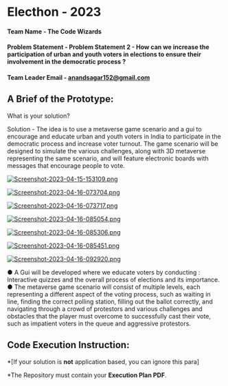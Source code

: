 # Electhon - 2023

#### Team Name - The Code Wizards

#### Problem Statement - Problem Statement 2  - How can we increase the participation of urban and youth voters in elections to ensure their involvement in the democratic process ?

#### Team Leader Email - anandsagar152@gmail.com

## A Brief of the Prototype:
  What is your solution?
  
  Solution - The idea is to use a metaverse game scenario and a gui to encourage and educate
urban and youth voters in India to participate in the democratic process and increase
voter turnout. The game scenario will be designed to simulate the various challenges,
along with 3D metaverse representing the same scenario, and will feature electronic
boards with messages that encourage people to vote.

[![Screenshot-2023-04-15-153109.png](https://i.postimg.cc/13txnzzC/Screenshot-2023-04-15-153109.png)](https://postimg.cc/QHRYvh11)

[![Screenshot-2023-04-16-073704.png](https://i.postimg.cc/VNCVn0PR/Screenshot-2023-04-16-073704.png)](https://postimg.cc/jWRcr55w)

[![Screenshot-2023-04-16-073717.png](https://i.postimg.cc/fL8GfyHx/Screenshot-2023-04-16-073717.png)](https://postimg.cc/zbR2JzYB)

[![Screenshot-2023-04-16-085054.png](https://i.postimg.cc/65XP4d6D/Screenshot-2023-04-16-085054.png)](https://postimg.cc/YjdRJLW3)

[![Screenshot-2023-04-16-085306.png](https://i.postimg.cc/vTqzpGdT/Screenshot-2023-04-16-085306.png)](https://postimg.cc/p5jzjbrM)

[![Screenshot-2023-04-16-085451.png](https://i.postimg.cc/jd2vynz7/Screenshot-2023-04-16-085451.png)](https://postimg.cc/RNrcBFpS)

[![Screenshot-2023-04-16-092920.png](https://i.postimg.cc/xdvP9vSW/Screenshot-2023-04-16-092920.png)](https://postimg.cc/WD4ZnJzn)


● A Gui will be developed where we educate voters by conducting :
Interactive quizzes and the overall process of elections and its importance.
● The metaverse game scenario will consist of multiple levels, each representing a
different aspect of the voting process, such as waiting in line, finding the correct
polling station, filling out the ballot correctly, and navigating through a crowd of
protestors and various challenges and obstacles that the player must overcome to
successfully cast their vote, such as impatient voters in the queue and aggressive
protestors. 

## Code Execution Instruction:
  *[If your solution is **not** application based, you can ignore this para]
  
 *The Repository must contain your **Execution Plan PDF**.
